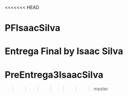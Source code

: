 <<<<<<< HEAD
# PFIsaacSilva
Entrega Final by Isaac Silva
=======
# PreEntrega3IsaacSilva

>>>>>>> master
